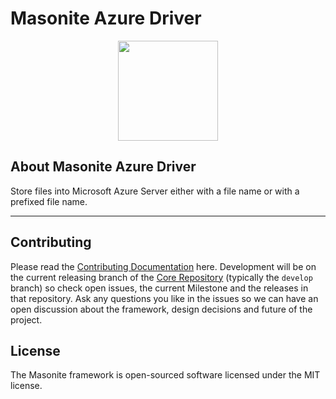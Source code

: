 # Masonite Azure Driver

<p align="center">
  <img src="https://i.imgur.com/rEXcoMn.png" width="160px">
</p>

## About Masonite Azure Driver

Store files into Microsoft Azure Server either with a file name or with a prefixed file name.

****

## Contributing

Please read the [Contributing Documentation](https://masoniteframework.gitbook.io/docs/prologue/contributing-guide) here. Development will be on the current releasing branch of the [Core Repository](https://github.com/MasoniteFramework/core) (typically the `develop` branch) so check open issues, the current Milestone and the releases in that repository. Ask any questions you like in the issues so we can have an open discussion about the framework, design decisions and future of the project.

## License

The Masonite framework is open-sourced software licensed under the MIT license.
